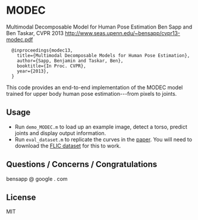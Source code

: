 MODEC
=========

Multimodal Decomposable Model for Human Pose Estimation
Ben Sapp and Ben Taskar, CVPR 2013 
http://www.seas.upenn.edu/~bensapp/cvpr13-modec.pdf

      @inproceedings{modec13,
        title={Multimodal Decomposable Models for Human Pose Estimation},
        author={Sapp, Benjamin and Taskar, Ben},
        booktitle={In Proc. CVPR},
        year={2013},
      }

This code provides an end-to-end implementation of the MODEC model trained for upper body human pose estimation---from pixels to joints.

Usage
--------------
* Run `demo_MODEC.m` to load up an example image, detect a torso, predict joints and display output information.
* Run `eval_dataset.m` to replicate the curves in the [paper].  You will need to download the [FLIC dataset] for this to work.

Questions / Concerns / Congratulations
-
bensapp @  google . com

License
-

MIT

  [paper]: http://www.seas.upenn.edu/~bensapp/cvpr13-modec.pdf
  [FLIC dataset]: http://vision.grasp.upenn.edu/cgi-bin/index.php?n=VideoLearning.FLIC

